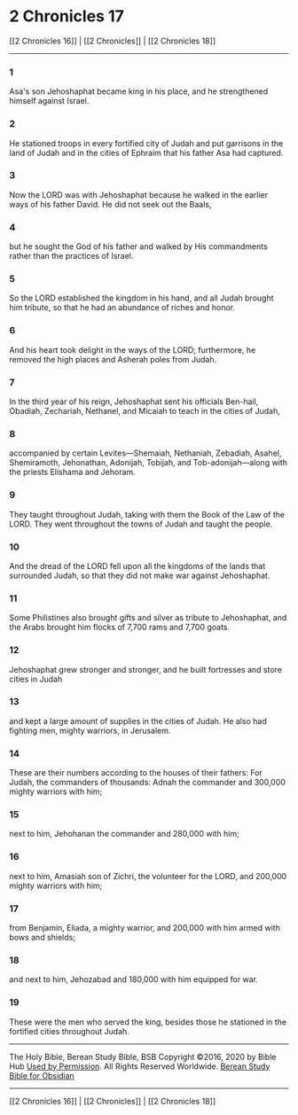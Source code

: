 # 2 Chronicles 17

[[2 Chronicles 16]] | [[2 Chronicles]] | [[2 Chronicles 18]]

---

### 1
Asa's son Jehoshaphat became king in his place, and he strengthened himself against Israel.

### 2
He stationed troops in every fortified city of Judah and put garrisons in the land of Judah and in the cities of Ephraim that his father Asa had captured.

### 3
Now the LORD was with Jehoshaphat because he walked in the earlier ways of his father David. He did not seek out the Baals,

### 4
but he sought the God of his father and walked by His commandments rather than the practices of Israel.

### 5
So the LORD established the kingdom in his hand, and all Judah brought him tribute, so that he had an abundance of riches and honor.

### 6
And his heart took delight in the ways of the LORD; furthermore, he removed the high places and Asherah poles from Judah.

### 7
In the third year of his reign, Jehoshaphat sent his officials Ben-hail, Obadiah, Zechariah, Nethanel, and Micaiah to teach in the cities of Judah,

### 8
accompanied by certain Levites—Shemaiah, Nethaniah, Zebadiah, Asahel, Shemiramoth, Jehonathan, Adonijah, Tobijah, and Tob-adonijah—along with the priests Elishama and Jehoram.

### 9
They taught throughout Judah, taking with them the Book of the Law of the LORD. They went throughout the towns of Judah and taught the people.

### 10
And the dread of the LORD fell upon all the kingdoms of the lands that surrounded Judah, so that they did not make war against Jehoshaphat.

### 11
Some Philistines also brought gifts and silver as tribute to Jehoshaphat, and the Arabs brought him flocks of 7,700 rams and 7,700 goats.

### 12
Jehoshaphat grew stronger and stronger, and he built fortresses and store cities in Judah

### 13
and kept a large amount of supplies in the cities of Judah. He also had fighting men, mighty warriors, in Jerusalem.

### 14
These are their numbers according to the houses of their fathers: For Judah, the commanders of thousands: Adnah the commander and 300,000 mighty warriors with him;

### 15
next to him, Jehohanan the commander and 280,000 with him;

### 16
next to him, Amasiah son of Zichri, the volunteer for the LORD, and 200,000 mighty warriors with him;

### 17
from Benjamin, Eliada, a mighty warrior, and 200,000 with him armed with bows and shields;

### 18
and next to him, Jehozabad and 180,000 with him equipped for war.

### 19
These were the men who served the king, besides those he stationed in the fortified cities throughout Judah.

---

The Holy Bible, Berean Study Bible, BSB
Copyright ©2016, 2020 by Bible Hub
[Used by Permission](https://berean.bible/terms.htm). All Rights Reserved Worldwide.
[Berean Study Bible for Obsidian](https://github.com/gapmiss/berean-study-bible-for-obsidian)

---

[[2 Chronicles 16]] | [[2 Chronicles]] | [[2 Chronicles 18]]

